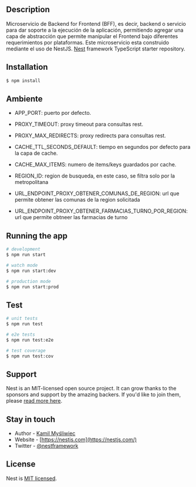 
## Description

Microservicio de Backend for Frontend (BFF), es decir, backend o servicio para dar soporte a la ejecución de la aplicación, permitiendo agregar una capa de abstracción que permite manipular el Frontend bajo diferentes requerimientos por plataformas.
Este microservicio esta construido mediante el uso de NestJS.
[Nest](https://github.com/nestjs/nest) framework TypeScript starter repository.

## Installation

```bash
$ npm install
```

## Ambiente

* APP_PORT: puerto por defecto.
* PROXY_TIMEOUT: proxy timeout para consultas rest.
* PROXY_MAX_REDIRECTS: proxy redirects para consultas rest.
* CACHE_TTL_SECONDS_DEFAULT: tiempo en segundos por defecto para la capa de cache.
* CACHE_MAX_ITEMS: numero de items/keys guardados por cache.

* REGION_ID: region de busqueda, en este caso, se filtra solo por la metropolitana
* URL_ENDPOINT_PROXY_OBTENER_COMUNAS_DE_REGION: url que permite obtener las comunas de la region solicitada
* URL_ENDPOINT_PROXY_OBTENER_FARMACIAS_TURNO_POR_REGION: url que permite obtneer las farmacias de turno


## Running the app

```bash
# development
$ npm run start

# watch mode
$ npm run start:dev

# production mode
$ npm run start:prod
```

## Test

```bash
# unit tests
$ npm run test

# e2e tests
$ npm run test:e2e

# test coverage
$ npm run test:cov
```

## Support

Nest is an MIT-licensed open source project. It can grow thanks to the sponsors and support by the amazing backers. If you'd like to join them, please [read more here](https://docs.nestjs.com/support).

## Stay in touch

- Author - [Kamil Myśliwiec](https://kamilmysliwiec.com)
- Website - [https://nestjs.com](https://nestjs.com/)
- Twitter - [@nestframework](https://twitter.com/nestframework)

## License

Nest is [MIT licensed](LICENSE).
